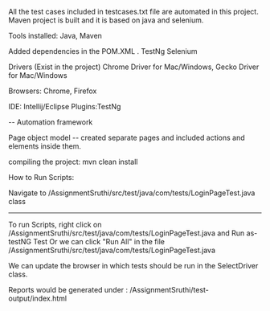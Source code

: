 All the test cases included in testcases.txt file are automated in this project.
Maven project is built and it is based on java and selenium.


Tools installed:
Java,
Maven

Added dependencies in the POM.XML .
TestNg
Selenium


Drivers (Exist in the project)
Chrome Driver for Mac/Windows,
Gecko Driver for Mac/Windows

Browsers:
Chrome, 
Firefox

IDE: Intellij/Eclipse
Plugins:TestNg


-- Automation framework

Page object model -- created separate pages and included actions and elements inside them.

compiling the project:
mvn clean install

How to Run Scripts:

Navigate to 
/AssignmentSruthi/src/test/java/com/tests/LoginPageTest.java class


-----------
To run Scripts, right click on /AssignmentSruthi/src/test/java/com/tests/LoginPageTest.java and Run as- testNG Test
Or we can click "Run All" in the file /AssignmentSruthi/src/test/java/com/tests/LoginPageTest.java


We can update the browser in which tests should be run in the SelectDriver class.


Reports would be generated under :
/AssignmentSruthi/test-output/index.html
